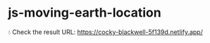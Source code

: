 # js-moving-earth-location
:droplet: Check the result URL: https://cocky-blackwell-5f139d.netlify.app/
